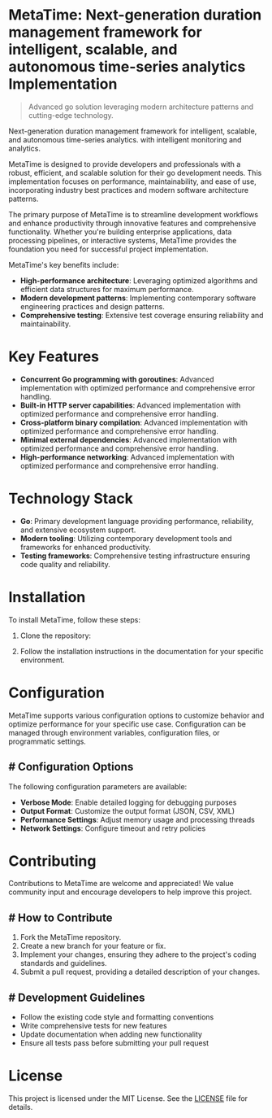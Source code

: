 <!-- fallback_MetaTime_20250802213624_29714 -->

# MetaTime: Next-generation duration management framework for intelligent, scalable, and autonomous time-series analytics Implementation
> Advanced go solution leveraging modern architecture patterns and cutting-edge technology.

Next-generation duration management framework for intelligent, scalable, and autonomous time-series analytics. with intelligent monitoring and analytics.

MetaTime is designed to provide developers and professionals with a robust, efficient, and scalable solution for their go development needs. This implementation focuses on performance, maintainability, and ease of use, incorporating industry best practices and modern software architecture patterns.

The primary purpose of MetaTime is to streamline development workflows and enhance productivity through innovative features and comprehensive functionality. Whether you're building enterprise applications, data processing pipelines, or interactive systems, MetaTime provides the foundation you need for successful project implementation.

MetaTime's key benefits include:

* **High-performance architecture**: Leveraging optimized algorithms and efficient data structures for maximum performance.
* **Modern development patterns**: Implementing contemporary software engineering practices and design patterns.
* **Comprehensive testing**: Extensive test coverage ensuring reliability and maintainability.

# Key Features

* **Concurrent Go programming with goroutines**: Advanced implementation with optimized performance and comprehensive error handling.
* **Built-in HTTP server capabilities**: Advanced implementation with optimized performance and comprehensive error handling.
* **Cross-platform binary compilation**: Advanced implementation with optimized performance and comprehensive error handling.
* **Minimal external dependencies**: Advanced implementation with optimized performance and comprehensive error handling.
* **High-performance networking**: Advanced implementation with optimized performance and comprehensive error handling.

# Technology Stack

* **Go**: Primary development language providing performance, reliability, and extensive ecosystem support.
* **Modern tooling**: Utilizing contemporary development tools and frameworks for enhanced productivity.
* **Testing frameworks**: Comprehensive testing infrastructure ensuring code quality and reliability.

# Installation

To install MetaTime, follow these steps:

1. Clone the repository:


2. Follow the installation instructions in the documentation for your specific environment.

# Configuration

MetaTime supports various configuration options to customize behavior and optimize performance for your specific use case. Configuration can be managed through environment variables, configuration files, or programmatic settings.

## # Configuration Options

The following configuration parameters are available:

* **Verbose Mode**: Enable detailed logging for debugging purposes
* **Output Format**: Customize the output format (JSON, CSV, XML)
* **Performance Settings**: Adjust memory usage and processing threads
* **Network Settings**: Configure timeout and retry policies

# Contributing

Contributions to MetaTime are welcome and appreciated! We value community input and encourage developers to help improve this project.

## # How to Contribute

1. Fork the MetaTime repository.
2. Create a new branch for your feature or fix.
3. Implement your changes, ensuring they adhere to the project's coding standards and guidelines.
4. Submit a pull request, providing a detailed description of your changes.

## # Development Guidelines

* Follow the existing code style and formatting conventions
* Write comprehensive tests for new features
* Update documentation when adding new functionality
* Ensure all tests pass before submitting your pull request

# License

This project is licensed under the MIT License. See the [LICENSE](https://github.com/ludo53/MetaTime/blob/main/LICENSE) file for details.
